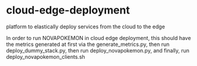# cloud-edge-deployment
platform to elastically deploy services from the cloud to the edge

In order to run NOVAPOKEMON in cloud edge deployment, this should have the metrics generated at first via the
generate_metrics.py, then run deploy_dummy_stack.py, then run deploy_novapokemon.py, and finally, run
deploy_novapokemon_clients.sh
